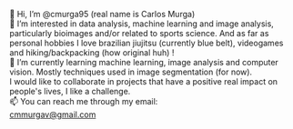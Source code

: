 👋 Hi, I’m @cmurga95 (real name is Carlos Murga) <br />
👀 I’m interested in data analysis, machine learning and image analysis, particularly bioimages and/or related to sports science. And as far as personal hobbies I love brazilian jiujitsu (currently blue belt), videogames and hiking/backpacking (how original huh) ! <br />
🌱 I’m currently learning machine learning, image analysis and computer vision. Mostly techniques used in image segmentation (for now). <br />
I would like to collaborate in projects that have a positive real impact on people's lives, I like a challenge. <br />
📫 You can reach me through my email: <br />
    cmmurgav@gmail.com
